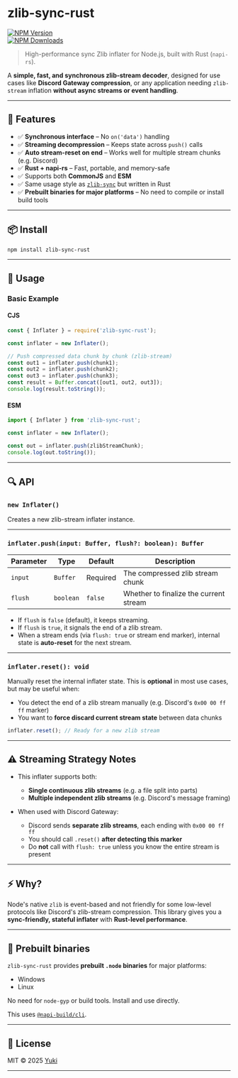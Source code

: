 # zlib-sync-rust

[![NPM Version][npm-version-image]][npm-url]  
[![NPM Downloads][npm-downloads-image]][npm-downloads-url]

> High-performance sync Zlib inflater for Node.js, built with Rust (`napi-rs`).

A **simple, fast, and synchronous zlib-stream decoder**, designed for use cases like **Discord Gateway compression**, or any application needing `zlib-stream` inflation **without async streams or event handling**.

---

## 🚀 Features

* ✅ **Synchronous interface** – No `on('data')` handling
* ✅ **Streaming decompression** – Keeps state across `push()` calls
* ✅ **Auto stream-reset on end** – Works well for multiple stream chunks (e.g. Discord)
* ✅ **Rust + napi-rs** – Fast, portable, and memory-safe
* ✅ Supports both **CommonJS** and **ESM**
* ✅ Same usage style as [`zlib-sync`](https://github.com/addaleax/zlib-sync) but written in Rust
* ✅ **Prebuilt binaries for major platforms** – No need to compile or install build tools

---

## 📦 Install

```bash
npm install zlib-sync-rust
```

---

## 🔧 Usage

### Basic Example

#### CJS

```js
const { Inflater } = require('zlib-sync-rust');

const inflater = new Inflater();

// Push compressed data chunk by chunk (zlib-stream)
const out1 = inflater.push(chunk1);
const out2 = inflater.push(chunk2);
const out3 = inflater.push(chunk3);
const result = Buffer.concat([out1, out2, out3]);
console.log(result.toString());
```

#### ESM

```js
import { Inflater } from 'zlib-sync-rust';

const inflater = new Inflater();

const out = inflater.push(zlibStreamChunk);
console.log(out.toString());
```

---

## 🔍 API

### `new Inflater()`

Creates a new zlib-stream inflater instance.

---

### `inflater.push(input: Buffer, flush?: boolean): Buffer`

| Parameter | Type      | Default  | Description                            |
| --------- | --------- | -------- | -------------------------------------- |
| `input`   | `Buffer`  | Required | The compressed zlib stream chunk       |
| `flush`   | `boolean` | `false`  | Whether to finalize the current stream |

* If `flush` is `false` (default), it keeps streaming.
* If `flush` is `true`, it signals the end of a zlib stream.
* When a stream ends (via `flush: true` or stream end marker), internal state is **auto-reset** for the next stream.

---

### `inflater.reset(): void`

Manually reset the internal inflater state.
This is **optional** in most use cases, but may be useful when:

* You detect the end of a zlib stream manually (e.g. Discord's `0x00 00 ff ff` marker)
* You want to **force discard current stream state** between data chunks

```js
inflater.reset(); // Ready for a new zlib stream
```

---

## ⚠️ Streaming Strategy Notes

* This inflater supports both:

  * **Single continuous zlib streams** (e.g. a file split into parts)
  * **Multiple independent zlib streams** (e.g. Discord's message framing)

* When used with Discord Gateway:

  * Discord sends **separate zlib streams**, each ending with `0x00 00 ff ff`
  * You should call `.reset()` **after detecting this marker**
  * Do **not** call with `flush: true` unless you know the entire stream is present

---

## ⚡ Why?

Node's native `zlib` is event-based and not friendly for some low-level protocols like Discord's zlib-stream compression.
This library gives you a **sync-friendly, stateful inflater** with **Rust-level performance**.

---

## 🚀 Prebuilt binaries

`zlib-sync-rust` provides **prebuilt `.node` binaries** for major platforms:

* Windows
* Linux

No need for `node-gyp` or build tools. Install and use directly.

This uses [`@napi-build/cli`](https://github.com/napi-rs/napi-build).

---

## 🧰 License

MIT © 2025 [Yuki](https://github.com/yukiakai212)

---

[npm-downloads-image]: https://badgen.net/npm/dm/zlib-sync-rust
[npm-downloads-url]: https://www.npmjs.com/package/zlib-sync-rust
[npm-url]: https://www.npmjs.com/package/zlib-sync-rust
[npm-version-image]: https://badgen.net/npm/v/zlib-sync-rust
